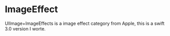 # ImageEffect
UIImage+ImageEffects is a image effect category from Apple, this is a swift 3.0 version I worte.


